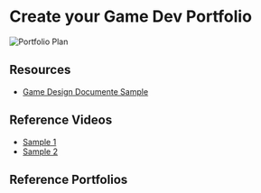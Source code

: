 # Create your Game Dev Portfolio

![Portfolio Plan]([https://github.com/vMyth/XR-Dev-Course/blob/main/Images/portfolio_plan.png](https://github.com/vMyth/XR-Dev-Course/blob/main/Resources/Images/portfolio_plan.png))

## Resources
- [Game Design Documente Sample](https://docs.google.com/document/d/1HdM0r31iUkmzJDODsnW-FN_zMareGXT6I4jucLr4Zt8/edit?usp=sharing)

## Reference Videos 
- [Sample 1](https://cdn-animation.artstation.com/p/video_sources/000/282/236/a-game-about-a-flame-video-trim.mp4)
- [Sample 2](https://www.youtube.com/watch?v=voRHlBHRLQQ&ab_channel=GokberkAltug)

## Reference Portfolios

